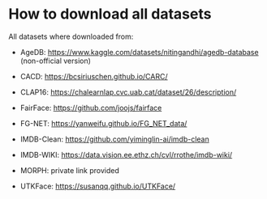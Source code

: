 # How to download all datasets

All datasets where downloaded from:

- AgeDB: https://www.kaggle.com/datasets/nitingandhi/agedb-database (non-official version)

- CACD: https://bcsiriuschen.github.io/CARC/

- CLAP16: https://chalearnlap.cvc.uab.cat/dataset/26/description/

- FairFace: https://github.com/joojs/fairface

- FG-NET: https://yanweifu.github.io/FG_NET_data/

- IMDB-Clean: https://github.com/yiminglin-ai/imdb-clean

- IMDB-WIKI: https://data.vision.ee.ethz.ch/cvl/rrothe/imdb-wiki/

- MORPH: private link provided

- UTKFace: https://susanqq.github.io/UTKFace/